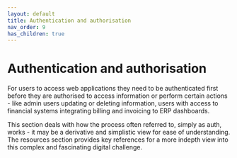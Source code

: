 ```yaml
---
layout: default
title: Authentication and authorisation
nav_order: 9
has_children: true
---
```


# Authentication and authorisation

For users to access web applications they need to be authenticated first before they are authorised to access information or perform certain actions - like admin users updating or deleting information, users with access to financial systems integrating billing and invoicing to ERP dashboards.

This section deals with how the process often referred to, simply as auth, works - it may be a derivative and simplistic view for ease of understanding. The resources section provides key references for a more indepth view into this complex and fascinating digital challenge.
